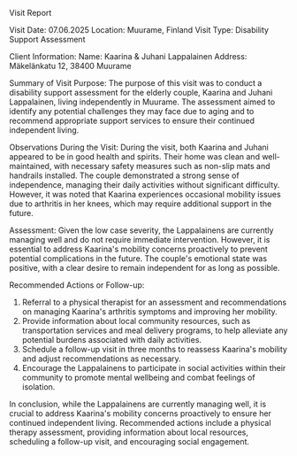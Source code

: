  Visit Report

Visit Date: 07.06.2025
Location: Muurame, Finland
Visit Type: Disability Support Assessment

Client Information:
Name: Kaarina & Juhani Lappalainen
Address: Mäkelänkatu 12, 38400 Muurame

Summary of Visit Purpose:
The purpose of this visit was to conduct a disability support assessment for the elderly couple, Kaarina and Juhani Lappalainen, living independently in Muurame. The assessment aimed to identify any potential challenges they may face due to aging and to recommend appropriate support services to ensure their continued independent living.

Observations During the Visit:
During the visit, both Kaarina and Juhani appeared to be in good health and spirits. Their home was clean and well-maintained, with necessary safety measures such as non-slip mats and handrails installed. The couple demonstrated a strong sense of independence, managing their daily activities without significant difficulty. However, it was noted that Kaarina experiences occasional mobility issues due to arthritis in her knees, which may require additional support in the future.

Assessment:
Given the low case severity, the Lappalainens are currently managing well and do not require immediate intervention. However, it is essential to address Kaarina's mobility concerns proactively to prevent potential complications in the future. The couple's emotional state was positive, with a clear desire to remain independent for as long as possible.

Recommended Actions or Follow-up:
1. Referral to a physical therapist for an assessment and recommendations on managing Kaarina's arthritis symptoms and improving her mobility.
2. Provide information about local community resources, such as transportation services and meal delivery programs, to help alleviate any potential burdens associated with daily activities.
3. Schedule a follow-up visit in three months to reassess Kaarina's mobility and adjust recommendations as necessary.
4. Encourage the Lappalainens to participate in social activities within their community to promote mental wellbeing and combat feelings of isolation.

In conclusion, while the Lappalainens are currently managing well, it is crucial to address Kaarina's mobility concerns proactively to ensure her continued independent living. Recommended actions include a physical therapy assessment, providing information about local resources, scheduling a follow-up visit, and encouraging social engagement.